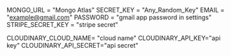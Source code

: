 MONGO_URL = "Mongo Atlas"
SECRET_KEY = "Any_Random_Key"
EMAIL = "example@gmail.com"
PASSWORD = "gmail app password in settings"
STRIPE_SECRET_KEY = "stripe secret"

CLOUDINARY_CLOUD_NAME= "cloud name"
CLOUDINARY_API_KEY="api key"
CLOUDINARY_API_SECRET="api secret"
